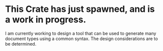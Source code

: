 # This Crate has just spawned, and is a work in progress.
I am currently working to design a tool that can be used to generate many document types using a common syntax. The design considerations are to be determined.